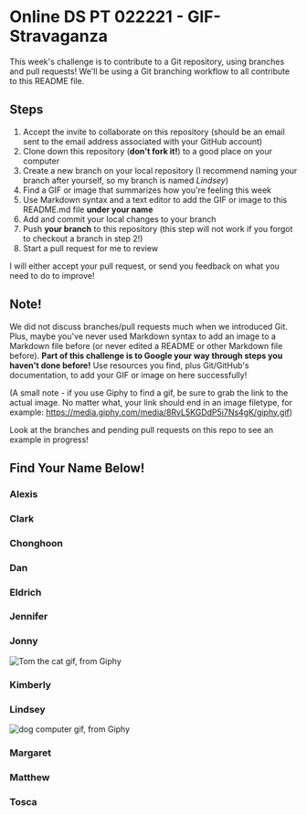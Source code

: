 # Online DS PT 022221 - GIF-Stravaganza

This week's challenge is to contribute to a Git repository, using branches and pull requests! We'll be using a Git branching workflow to all contribute to this README file.

## Steps

1. Accept the invite to collaborate on this repository (should be an email sent to the email address associated with your GitHub account)
2. Clone down this repository (**don't fork it!**) to a good place on your computer
3. Create a new branch on your local repository (I recommend naming your branch after yourself, so my branch is named *Lindsey*)
4. Find a GIF or image that summarizes how you're feeling this week
5. Use Markdown syntax and a text editor to add the GIF or image to this README.md file **under your name**
6. Add and commit your local changes to your branch
7. Push **your branch** to this repository (this step will not work if you forgot to checkout a branch in step 2!)
8. Start a pull request for me to review

I will either accept your pull request, or send you feedback on what you need to do to improve!

## Note!

We did not discuss branches/pull requests much when we introduced Git. Plus, maybe you've never used Markdown syntax to add an image to a Markdown file before (or never edited a README or other Markdown file before). **Part of this challenge is to Google your way through steps you haven't done before!** Use resources you find, plus Git/GitHub's documentation, to add your GIF or image on here successfully!

(A small note - if you use Giphy to find a gif, be sure to grab the link to the actual image. No matter what, your link should end in an image filetype, for example: https://media.giphy.com/media/8RvL5KGDdP5i7Ns4gK/giphy.gif)

Look at the branches and pending pull requests on this repo to see an example in progress!

## Find Your Name Below!

### Alexis


### Clark


### Chonghoon


### Dan


### Eldrich


### Jennifer


### Jonny

![Tom the cat gif, from Giphy](https://media.giphy.com/media/bEs40jYsdQjmM/giphy.gif)

### Kimberly


### Lindsey

![dog computer gif, from Giphy](https://media.giphy.com/media/8RvL5KGDdP5i7Ns4gK/giphy.gif)

### Margaret


### Matthew


### Tosca

